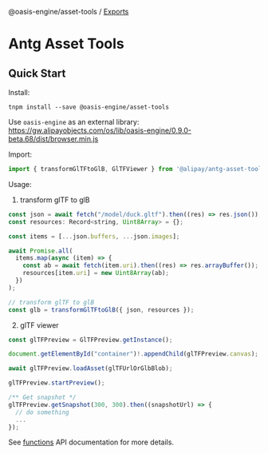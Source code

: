 @oasis-engine/asset-tools / [Exports](modules.md)

# Antg Asset Tools

## Quick Start

Install:

```shell
tnpm install --save @oasis-engine/asset-tools
```

Use `oasis-engine` as an external library: https://gw.alipayobjects.com/os/lib/oasis-engine/0.9.0-beta.68/dist/browser.min.js

Import:

```javascript
import { transformGlTFtoGlB, GlTFViewer } from '@alipay/antg-asset-tools';
```

Usage:

1. transform glTF to glB

```javascript
const json = await fetch("/model/duck.gltf").then((res) => res.json());
const resources: Record<string, Uint8Array> = {};

const items = [...json.buffers, ...json.images];

await Promise.all(
  items.map(async (item) => {
    const ab = await fetch(item.uri).then((res) => res.arrayBuffer());
    resources[item.uri] = new Uint8Array(ab);
  })
);

// transform glTF to glB
const glb = transformGlTFtoGlB({ json, resources });
```

2. glTF viewer

```javascript
const glTFPreview = GlTFPreview.getInstance();

document.getElementById("container")!.appendChild(glTFPreview.canvas);

await glTFPreview.loadAsset(glTFUrlOrGlbBlob);

glTFPreview.startPreview();

/** Get snapshot */
glTFPreview.getSnapshot(300, 300).then((snapshotUrl) => {
  // do something
  ...
});
```

See [functions](./docs/classes/GlTFPreview.md) API documentation for more details.
